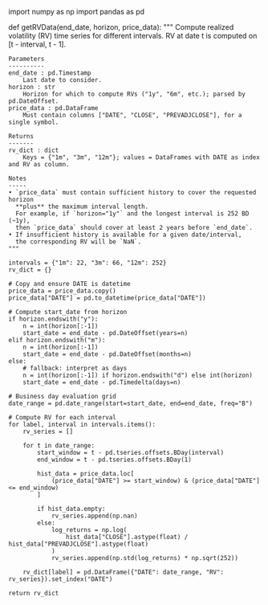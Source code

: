 
import numpy as np
import pandas as pd

def getRVData(end_date, horizon, price_data):
    """
    Compute realized volatility (RV) time series for different intervals.
    RV at date t is computed on [t - interval, t - 1].

    Parameters
    ----------
    end_date : pd.Timestamp
        Last date to consider.
    horizon : str
        Horizon for which to compute RVs ("1y", "6m", etc.); parsed by pd.DateOffset.
    price_data : pd.DataFrame
        Must contain columns ["DATE", "CLOSE", "PREVADJCLOSE"], for a single symbol.

    Returns
    -------
    rv_dict : dict
        Keys = {"1m", "3m", "12m"}; values = DataFrames with DATE as index and RV as column.

    Notes
    -----
    • `price_data` must contain sufficient history to cover the requested horizon
      **plus** the maximum interval length.
      For example, if `horizon="1y"` and the longest interval is 252 BD (~1y),
      then `price_data` should cover at least 2 years before `end_date`.
    • If insufficient history is available for a given date/interval,
      the corresponding RV will be `NaN`.
    """

    intervals = {"1m": 22, "3m": 66, "12m": 252}
    rv_dict = {}

    # Copy and ensure DATE is datetime
    price_data = price_data.copy()
    price_data["DATE"] = pd.to_datetime(price_data["DATE"])

    # Compute start_date from horizon
    if horizon.endswith("y"):
        n = int(horizon[:-1])
        start_date = end_date - pd.DateOffset(years=n)
    elif horizon.endswith("m"):
        n = int(horizon[:-1])
        start_date = end_date - pd.DateOffset(months=n)
    else:
        # fallback: interpret as days
        n = int(horizon[:-1]) if horizon.endswith("d") else int(horizon)
        start_date = end_date - pd.Timedelta(days=n)

    # Business day evaluation grid
    date_range = pd.date_range(start=start_date, end=end_date, freq="B")

    # Compute RV for each interval
    for label, interval in intervals.items():
        rv_series = []

        for t in date_range:
            start_window = t - pd.tseries.offsets.BDay(interval)
            end_window = t - pd.tseries.offsets.BDay(1)

            hist_data = price_data.loc[
                (price_data["DATE"] >= start_window) & (price_data["DATE"] <= end_window)
            ]

            if hist_data.empty:
                rv_series.append(np.nan)
            else:
                log_returns = np.log(
                    hist_data["CLOSE"].astype(float) / hist_data["PREVADJCLOSE"].astype(float)
                )
                rv_series.append(np.std(log_returns) * np.sqrt(252))

        rv_dict[label] = pd.DataFrame({"DATE": date_range, "RV": rv_series}).set_index("DATE")

    return rv_dict
